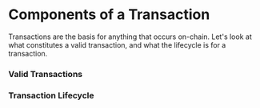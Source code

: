 # Components of a Transaction

Transactions are the basis for anything that occurs on-chain. Let's look at what constitutes a valid transaction, and what the lifecycle is for a transaction.

### Valid Transactions









### Transaction Lifecycle

